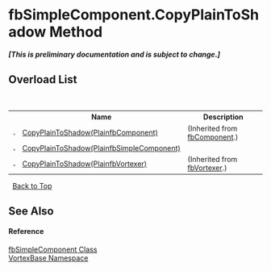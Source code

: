 # fbSimpleComponent.CopyPlainToShadow Method 
 _**\[This is preliminary documentation and is subject to change.\]**_


## Overload List
&nbsp;<table><tr><th></th><th>Name</th><th>Description</th></tr><tr><td>![Public method](media/pubmethod.gif "Public method")</td><td><a href="M_VortexBase_fbComponent_CopyPlainToShadow.md">CopyPlainToShadow(PlainfbComponent)</a></td><td> (Inherited from <a href="T_VortexBase_fbComponent.md">fbComponent</a>.)</td></tr><tr><td>![Public method](media/pubmethod.gif "Public method")</td><td><a href="M_VortexBase_fbSimpleComponent_CopyPlainToShadow.md">CopyPlainToShadow(PlainfbSimpleComponent)</a></td><td /></tr><tr><td>![Public method](media/pubmethod.gif "Public method")</td><td><a href="M_VortexBase_fbVortexer_CopyPlainToShadow.md">CopyPlainToShadow(PlainfbVortexer)</a></td><td> (Inherited from <a href="T_VortexBase_fbVortexer.md">fbVortexer</a>.)</td></tr></table>&nbsp;
<a href="#fbsimplecomponent.copyplaintoshadow-method">Back to Top</a>

## See Also


#### Reference
<a href="T_VortexBase_fbSimpleComponent.md">fbSimpleComponent Class</a><br /><a href="N_VortexBase.md">VortexBase Namespace</a><br />